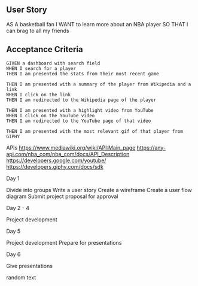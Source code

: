 ## User Story
AS A basketball fan
I WANT to learn more about an NBA player
SO THAT I can brag to all my friends 


## Acceptance Criteria

```
GIVEN a dashboard with search field 
WHEN I search for a player
THEN I am presented the stats from their most recent game 

THEN I am presented with a summary of the player from Wikipedia and a link
WHEN I click on the link
THEN I am redirected to the Wikipedia page of the player

THEN I am presented with a highlight video from YouTube 
WHEN I click on the YouTube video
THEN I am redirected to the YouTube page of that video

THEN I am presented with the most relevant gif of that player from GIPHY

```
APIs
https://www.mediawiki.org/wiki/API:Main_page
https://any-api.com/nba_com/nba_com/docs/API_Description
https://developers.google.com/youtube/
https://developers.giphy.com/docs/sdk


Day 1

Divide into groups
Write a user story
Create a wireframe
Create a user flow diagram
Submit project proposal for approval

Day 2 - 4

Project development

Day 5

Project development
Prepare for presentations

Day 6

Give presentations



random text 